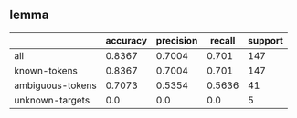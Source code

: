 
## lemma

|                  | accuracy | precision | recall | support |
|------------------|----------|-----------|--------|---------|
| all              | 0.8367   | 0.7004    | 0.701  | 147     |
| known-tokens     | 0.8367   | 0.7004    | 0.701  | 147     |
| ambiguous-tokens | 0.7073   | 0.5354    | 0.5636 | 41      |
| unknown-targets  | 0.0      | 0.0       | 0.0    | 5       |


